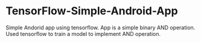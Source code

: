# TensorFlow-Simple-Android-App

Simple Andorid app using tensorflow. App is a simple binary AND operation. Used tensorflow to train a model to implement AND operation.
